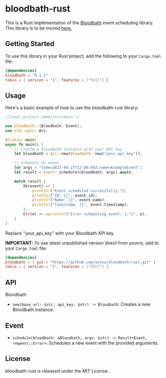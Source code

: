 # bloodbath-rust

This is a Rust implementation of the [Bloodbath](https://docs.bloodbath.io/) event scheduling library. This library is to be moved [here.](https://github.com/bloodbath-io)

## Getting Started

To use this library in your Rust project, add the following to your `Cargo.toml` file:

```toml
[dependencies]
bloodbath = "0.1.1"
tokio = { version = "1", features = ["full"] }
```

## Usage

Here's a basic example of how to use the bloodbath-rust library:

```rust
//[your_project_name]/src/main.rs

use bloodbath::{Bloodbath, Event};
use std::sync::Arc;

#[tokio::main]
async fn main() {
    // Create a Bloodbath instance with your API key
    let bloodbath = Arc::new(Bloodbath::new("your_api_key"));

    // Schedule an event
    let args = "time=2023-04-27T12:00:00Z;name=ExampleEvent";
    let result = Event::schedule(&bloodbath, args).await;

    match result {
        Ok(event) => {
            println!("Event scheduled successfully:");
            println!("ID: {}", event.id);
            println!("Name: {}", event.name);
            println!("Timestamp: {}", event.timestamp);
        },
        Err(e) => eprintln!("Error scheduling event: {:?}", e),
    }
}
```

Replace "your_api_key" with your Bloodbath API key.

**IMPORTANT:** To use latest unpublished version direct from source, add to your `Cargo.toml` file:

```toml
[dependencies]
bloodbath = { git = "https://github.com/avosa/bloodbath-rust.git" }
tokio = { version = "1", features = ["full"] }
```

## API

Bloodbath

- `new(base_url: &str, api_key: &str) -> Bloodbath`: Creates a new Bloodbath instance.

## Event

- `schedule(bloodbath: &Bloodbath, args: &str) -> Result<Event, reqwest::Error>`: Schedules a new event with the provided arguments.

## License

bloodbath-rust is released under the MIT License.
